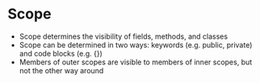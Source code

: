# Scope

- Scope determines the visibility of fields, methods, and classes
- Scope can be determined in two ways: keywords (e.g. public, private) and code blocks (e.g. {})
- Members of outer scopes are visible to members of inner scopes, but not the other way around